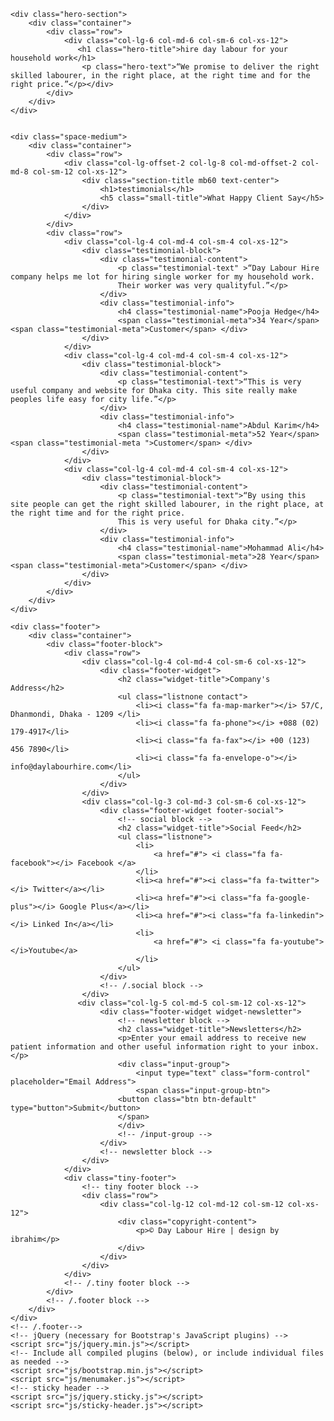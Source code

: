 <?php
	include_once 'header.php';
?>

                   
    <div class="hero-section">
        <div class="container">
            <div class="row">
                <div class="col-lg-6 col-md-6 col-sm-6 col-xs-12">
                   <h1 class="hero-title">hire day labour for your household work</h1>
                    <p class="hero-text">“We promise to deliver the right skilled labourer, in the right place, at the right time and for the right price.”</p></div>
            </div>
        </div>
    </div>

	
    <div class="space-medium">
        <div class="container">
            <div class="row">
                <div class="col-lg-offset-2 col-lg-8 col-md-offset-2 col-md-8 col-sm-12 col-xs-12">
                    <div class="section-title mb60 text-center">
                        <h1>testimonials</h1>
                        <h5 class="small-title">What Happy Client Say</h5>
                    </div>
                </div>
            </div>
            <div class="row">
                <div class="col-lg-4 col-md-4 col-sm-4 col-xs-12">
                    <div class="testimonial-block">
                        <div class="testimonial-content">
                            <p class="testimonial-text" >“Day Labour Hire company helps me lot for hiring single worker for my household work. 
							Their worker was very qualityful.”</p>
                        </div>
                        <div class="testimonial-info">
                            <h4 class="testimonial-name">Pooja Hedge</h4>
                            <span class="testimonial-meta">34 Year</span> <span class="testimonial-meta">Customer</span> </div>
                    </div>
                </div>
                <div class="col-lg-4 col-md-4 col-sm-4 col-xs-12">
                    <div class="testimonial-block">
                        <div class="testimonial-content">
                            <p class="testimonial-text">“This is very useful company and website for Dhaka city. This site really make peoples life easy for city life.”</p>
                        </div>
                        <div class="testimonial-info">
                            <h4 class="testimonial-name">Abdul Karim</h4>
                            <span class="testimonial-meta">52 Year</span> <span class="testimonial-meta ">Customer</span> </div>
                    </div>
                </div>
                <div class="col-lg-4 col-md-4 col-sm-4 col-xs-12">
                    <div class="testimonial-block">
                        <div class="testimonial-content">
                            <p class="testimonial-text">“By using this site people can get the right skilled labourer, in the right place, at the right time and for the right price. 
							This is very useful for Dhaka city.”</p>
                        </div>
                        <div class="testimonial-info">
                            <h4 class="testimonial-name">Mohammad Ali</h4>
                            <span class="testimonial-meta">28 Year</span> <span class="testimonial-meta">Customer</span> </div>
                    </div>
                </div>
            </div>
        </div>
    </div>
    
    <div class="footer">
        <div class="container">
            <div class="footer-block">
                <div class="row">
                    <div class="col-lg-4 col-md-4 col-sm-6 col-xs-12">
                        <div class="footer-widget">
                            <h2 class="widget-title">Company's Address</h2>
                            <ul class="listnone contact">
                                <li><i class="fa fa-map-marker"></i> 57/C, Dhanmondi, Dhaka - 1209 </li>
                                <li><i class="fa fa-phone"></i> +088 (02) 179-4917</li>
                                <li><i class="fa fa-fax"></i> +00 (123) 456 7890</li>
                                <li><i class="fa fa-envelope-o"></i> info@daylabourhire.com</li>
                            </ul>
                        </div>
                    </div>
                    <div class="col-lg-3 col-md-3 col-sm-6 col-xs-12">
                        <div class="footer-widget footer-social">
                            <!-- social block -->
                            <h2 class="widget-title">Social Feed</h2>
                            <ul class="listnone">
                                <li>
                                    <a href="#"> <i class="fa fa-facebook"></i> Facebook </a>
                                </li>
                                <li><a href="#"><i class="fa fa-twitter"></i> Twitter</a></li>
                                <li><a href="#"><i class="fa fa-google-plus"></i> Google Plus</a></li>
                                <li><a href="#"><i class="fa fa-linkedin"></i> Linked In</a></li>
                                <li>
                                    <a href="#"> <i class="fa fa-youtube"></i>Youtube</a>
                                </li>
                            </ul>
                        </div>
                        <!-- /.social block -->
                    </div>
                   <div class="col-lg-5 col-md-5 col-sm-12 col-xs-12">
                        <div class="footer-widget widget-newsletter">
                            <!-- newsletter block -->
                            <h2 class="widget-title">Newsletters</h2>
                            <p>Enter your email address to receive new patient information and other useful information right to your inbox.</p>
                            <div class="input-group">
                                <input type="text" class="form-control" placeholder="Email Address">
                                <span class="input-group-btn">
                            <button class="btn btn-default" type="button">Submit</button> 
                            </span>
                            </div>
                            <!-- /input-group -->
                        </div>
                        <!-- newsletter block -->
                    </div>
                </div>
                <div class="tiny-footer">
                    <!-- tiny footer block -->
                    <div class="row">
                        <div class="col-lg-12 col-md-12 col-sm-12 col-xs-12">
                            <div class="copyright-content">
                                <p>© Day Labour Hire | design by ibrahim</p>
                            </div>
                        </div>
                    </div>
                </div>
                <!-- /.tiny footer block -->
            </div>
            <!-- /.footer block -->
        </div>
    </div>
    <!-- /.footer-->
    <!-- jQuery (necessary for Bootstrap's JavaScript plugins) -->
    <script src="js/jquery.min.js"></script>
    <!-- Include all compiled plugins (below), or include individual files as needed -->
    <script src="js/bootstrap.min.js"></script>
    <script src="js/menumaker.js"></script>
    <!-- sticky header -->
    <script src="js/jquery.sticky.js"></script>
    <script src="js/sticky-header.js"></script>
</body>

</html>

